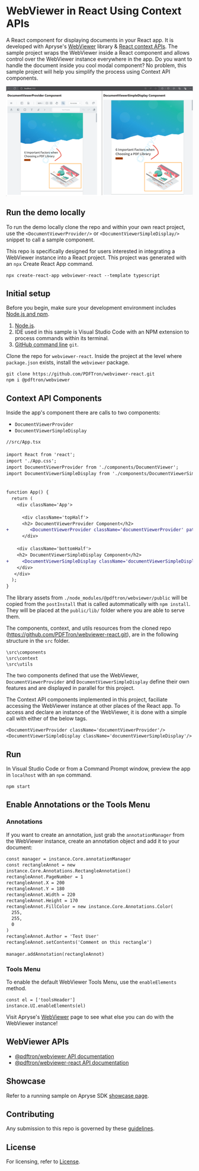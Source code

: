 # WebViewer in React Using Context APIs

A React component for displaying documents in your React app. It is developed with Apryse's [WebViewer](https://docs.apryse.com/documentation/web/) library & [React context APIs](https://react.dev/learn/passing-data-deeply-with-context). The sample project wraps the WebViewer inside a React component and allows control over the WebViewer instance everywhere in the app. Do you want to handle the document inside you cool modal component? No problem, this sample project will help you simplify the process using Context API components.

![DocumentViewer and DocumentViewerSimpleDisplay Components shown side by side](2Components-side-side.png)

## Run the demo locally

To run the demo locally clone the repo and within your own react project, use the `<DocumentViewerProvider/>` or `<DocumentViewerSimpleDisplay/>` snippet to call a sample component.



This repo is specifically designed for users interested in integrating a WebViewer instance into a React project. This project was generated with an `npx` Create React App command. 

```
npx create-react-app webviewer-react --template typescript
```

## Initial setup

Before you begin, make sure your development environment includes [Node.js and npm](https://www.npmjs.com/get-npm).


1. [Node.js](https://nodejs.org/en).
2. IDE used in this sample is Visual Studio Code with an NPM extension to process commands within its terminal.
3. [GitHub command line](https://github.com/git-guides/install-git) `git`.

Clone the repo for `webviewer-react`. Inside the project at the level where `package.json` exists, install the `webviewer` package.

```
git clone https://github.com/PDFTron/webviewer-react.git
npm i @pdftron/webviewer
```

## Context API Components

Inside the app's component there are calls to two components: 

* `DocumentViewerProvider`
* `DocumentViewerSimpleDisplay`

```diff
//src/App.tsx

import React from 'react';
import './App.css';
import DocumentViewerProvider from './components/DocumentViewer';
import DocumentViewerSimpleDisplay from './components/DocumentViewerSimpleDisplay';


function App() {
  return (
    <div className='App'>

      <div className='topHalf'>
      <h2> DocumentViewerProvider Component</h2>
+        <DocumentViewerProvider className='documentViewerProvider' path={''}/>
      </div>

    <div className='bottomHalf'>
    <h2> DocumentViewerSimpleDisplay Component</h2>
+     <DocumentViewerSimpleDisplay className='documentViewerSimpleDisplay' path={''}/>
    </div>
   </div>
  );
}
```

The library assets from `./node_modules/@pdftron/webviewer/public` will be copied from the `postInstall` that is called autommatically with `npm install`. They will be placed at the `public/lib/` folder where you are able to serve them.  

The components, context, and utils resources from the cloned repo (https://github.com/PDFTron/webviewer-react.git), are in the following structure in the `src` folder.

```
\src\components
\src\context
\src\utils
```

The two components defined that use the WebViewer, `DocumentViewerProvider` and `DocumentViewerSimpleDisplay` define their own features and are displayed in parallel for this project. 

The Context API components implemented in this project, faciliate accessing the WebViewer instance at other places of the React app. To access and declare an instance of the WebViewer, it is done with a simple call with either of the below tags.

```
<DocumentViewerProvider className='documentViewerProvider'/>
<DocumentViewerSimpleDisplay className='documentViewerSimpleDisplay'/>
```

## Run

In Visual Studio Code or from a Command Prompt window, preview the app in `localhost` with an `npm` command. 

```
npm start
```

## Enable Annotations or the Tools Menu


### Annotations

If you want to create an annotation, just grab the `annotationManager` from the WebViewer instance, create an annotation object and add it to your document:

```
const manager = instance.Core.annotationManager
const rectangleAnnot = new instance.Core.Annotations.RectangleAnnotation()
rectangleAnnot.PageNumber = 1
rectangleAnnot.X = 200
rectangleAnnot.Y = 180
rectangleAnnot.Width = 220
rectangleAnnot.Height = 170
rectangleAnnot.FillColor = new instance.Core.Annotations.Color(
  255,
  255,
  0
)
rectangleAnnot.Author = 'Test User'
rectangleAnnot.setContents('Comment on this rectangle')

manager.addAnnotation(rectangleAnnot)
```

### Tools Menu


To enable the default WebViewer Tools Menu, use the `enableElements` method.

```
const el = ['toolsHeader']
instance.UI.enableElements(el)
```

Visit Apryse's [WebViewer](https://docs.apryse.com/documentation/web/) page to see what else you can do with the WebViewer instance!

## WebViewer APIs

* [@pdftron/webviewer API documentation](https://docs.apryse.com/api/web/global.html#WebViewer__anchor)
* [@pdftron/webviewer-react API documentation](https://github.com/ApryseSDK/webviewer-react)

## Showcase

Refer to a running sample on Apryse SDK [showcase page](https://showcase.apryse.com/).

## Contributing

Any submission to this repo is governed by these [guidelines](/CONTRIBUTING.md).


## License

For licensing, refer to [License](LICENSE).



